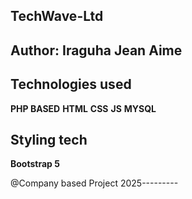 ## TechWave-Ltd 



**Author: Iraguha Jean Aime** 
----------------------

## Technologies used

**PHP BASED**
**HTML**
**CSS**
**JS**
**MYSQL**
## Styling tech
**Bootstrap 5**


@Company based Project 2025---------